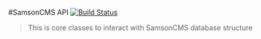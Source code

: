 #SamsonCMS API [![Build Status](https://travis-ci.org/samsonos/cms_api.png)](https://travis-ci.org/simkimsia/UtilityBehaviors)

> This is core classes to interact with SamsonCMS database structure
